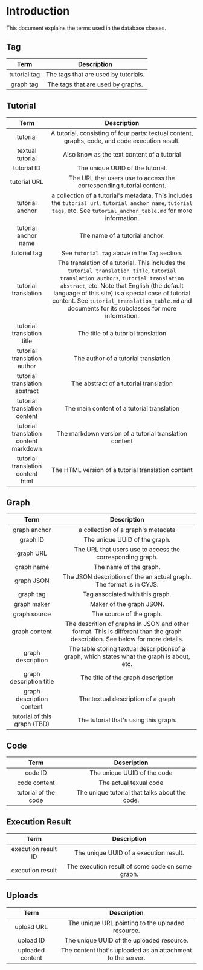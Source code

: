 # Introduction

This document explains the terms used in the database classes.

## Tag

|     Term     |             Description              |
| :----------: | :----------------------------------: |
| tutorial tag | The tags that are used by tutorials. |
|  graph tag   |  The tags that are used by graphs.   |

## Tutorial

|                 Term                  |                         Description                          |
| :-----------------------------------: | :----------------------------------------------------------: |
|               tutorial                | A tutorial, consisting of four parts: textual content, graphs, code, and code execution result. |
|           textual tutorial            |         Also know as the text content of a tutorial          |
|              tutorial ID              |               The unique UUID of the tutorial.               |
|             tutorial URL              | The URL that users use to access the corresponding tutorial content. |
|            tutorial anchor            | a collection of a tutorial's metadata. This includes the `tutorial url`, `tutorial anchor name`, `tutorial tags`, etc.  See `tutorial_anchor_table.md` for more information. |
|         tutorial anchor name          |                The name of a tutorial anchor.                |
|             tutorial tag              |        See `tutorial tag` above in the `Tag` section.        |
|         tutorial translation          | The translation of a tutorial. This includes the `tutorial translation title`, `tutorial translation authors`, `tutorial translation abstract`, etc. Note that English (the default language of this site) is a special case of tutorial content. See `tutorial_translation_table.md` and documents for its subclasses for more information. |
|      tutorial translation title       |              The title of a tutorial translation             |
|      tutorial translation author      |             The author of a tutorial translation             |
|     tutorial translation abstract     |            The abstract of a tutorial translation            |
|     tutorial translation content      |          The main content of a tutorial translation          |
| tutorial translation content markdown |    The markdown version of a tutorial translation content    |
|   tutorial translation content html   |      The HTML version of a tutorial translation content      |

## Graph

|             Term             |                         Description                          |
| :--------------------------: | :----------------------------------------------------------: |
|         graph anchor         |              a collection of a graph's metadata              |
|           graph ID           |                The unique UUID of the graph.                 |
|          graph URL           |  The URL that users use to access the corresponding graph.   |
|          graph name          |                    The name of the graph.                    |
|          graph JSON          | The JSON description of the an actual graph. The format is in CYJS. |
|          graph tag           |               Tag associated with this graph.                |
|         graph maker          |                   Maker of the graph JSON.                   |
|         graph source         |                   The source of the graph.                   |
|        graph content         | The descrition of graphs in JSON and other format. This is different than the graph description. See below for more details. |
|      graph description       | The table storing textual descriptionsof a graph, which states what the graph is about, etc. |
|   graph description title    |              The title of the graph description              |
|  graph description content   |              The textual description of a graph              |
| tutorial of this graph (TBD) |            The tutorial that's using this graph.             |

## Code

|         Term         |                  Description                   |
| :------------------: | :--------------------------------------------: |
|       code ID        |          The unique UUID of the code           |
|     code content     |             The actual texual code             |
| tutorial of the code | The unique tutorial that talks about the code. |

## Execution Result

|        Term         |                   Description                    |
| :-----------------: | :----------------------------------------------: |
| execution result ID |      The unique UUID of a execution result.      |
|  execution result   | The execution result of some code on some graph. |

## Uploads

|       Term       |                         Description                         |
| :--------------: | :---------------------------------------------------------: |
|    upload URL    |      The unique URL pointing to the uploaded resource.      |
|    upload ID     |          The unique UUID of the uploaded resource.          |
| uploaded content | The content that's uploaded as an attachment to the server. |
